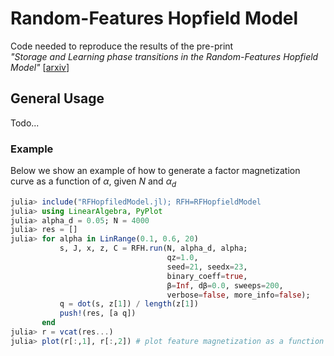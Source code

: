 # Random-Features Hopfield Model 

Code needed to reproduce the results of the pre-print  
_"Storage and Learning phase transitions in the Random-Features Hopfield Model"_ [[arxiv](https://arxiv.org/abs/2303.16880)]

## General Usage 
Todo...
### Example 
Below we show an example of how to generate a factor magnetization curve
as a function of $\alpha$, given $N$ and $\alpha_d$
```julia
julia> include("RFHopfiledModel.jl); RFH=RFHopfieldModel
julia> using LinearAlgebra, PyPlot
julia> alpha_d = 0.05; N = 4000
julia> res = []
julia> for alpha in LinRange(0.1, 0.6, 20)
           s, J, x, z, C = RFH.run(N, alpha_d, alpha; 
                                   qz=1.0, 
                                   seed=21, seedx=23, 
                                   binary_coeff=true, 
                                   β=Inf, dβ=0.0, sweeps=200, 
                                   verbose=false, more_info=false);
           q = dot(s, z[1]) / length(z[1])
           push!(res, [a q])
       end
julia> r = vcat(res...)
julia> plot(r[:,1], r[:,2]) # plot feature magnetization as a function of alpha
```
